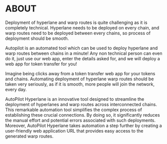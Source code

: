 # ABOUT
Deployment of hyperlane and warp routes is quite challenging as it is completely technical. 
Hyperlane needs to be deployed on every chain, and warp routes need to be 
deployed between every chains, so process of deployment should be smooth.

Autopilot is an automated tool which can be used to deploy hyperlane and warp routes between
chains in a minute! Any non technical person can even do it, just use our web app, enter
the details asked for, and we will deploy a web app for token transfer for you!

Imagine being clicks away from a token transfer web app for your tokens and chains. Automating 
deployment of hyperlane warp routes should be taken very seriously, as if it is smooth, more
people will join the network, every day.

AutoPilot Hyperlane is an innovative tool designed to streamline the deployment of hyperlanes
and warp routes across interconnected chains. This remarkable automation tool simplifies the complex
process of establishing these crucial connections. By doing so, it significantly reduces the manual effort
and potential errors associated with such deployments. Moreover, AutoPilot Hyperlane takes automation a step further by creating a user-friendly web application URL that provides easy access to the generated warp routes.
